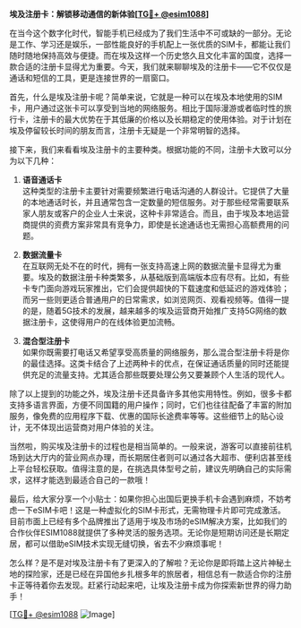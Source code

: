 **埃及注册卡：解锁移动通信的新体验[[TG💪+ @esim1088](https://t.me/s/esim1088)]**

在当今这个数字化时代，智能手机已经成为了我们生活中不可或缺的一部分。无论是工作、学习还是娱乐，一部性能良好的手机配上一张优质的SIM卡，都能让我们随时随地保持高效与便捷。而在埃及这样一个历史悠久且文化丰富的国度，选择一款合适的注册卡显得尤为重要。今天，我们就来聊聊埃及的注册卡——它不仅仅是通话和短信的工具，更是连接世界的一扇窗口。

首先，什么是埃及注册卡呢？简单来说，它就是一种可以在埃及本地使用的SIM卡，用户通过这张卡可以享受到当地的网络服务。相比于国际漫游或者临时性的旅行卡，注册卡的最大优势在于其低廉的价格以及长期稳定的使用体验。对于计划在埃及停留较长时间的朋友而言，注册卡无疑是一个非常明智的选择。

接下来，我们来看看埃及注册卡的主要种类。根据功能的不同，注册卡大致可以分为以下几种：

1. **语音通话卡**  
   这种类型的注册卡主要针对需要频繁进行电话沟通的人群设计。它提供了大量的本地通话时长，并且通常包含一定数量的短信服务。对于那些经常需要联系家人朋友或客户的企业人士来说，这种卡非常适合。而且，由于埃及本地运营商提供的资费方案非常具有竞争力，即使是长途通话也无需担心高额费用的问题。

2. **数据流量卡**  
   在互联网无处不在的时代，拥有一张支持高速上网的数据流量卡显得尤为重要。埃及的数据注册卡种类繁多，从基础版到高端版本应有尽有。比如，有些卡专门面向游戏玩家推出，它们会提供超快的下载速度和低延迟的游戏体验；而另一些则更适合普通用户的日常需求，如浏览网页、观看视频等。值得一提的是，随着5G技术的发展，越来越多的埃及运营商开始推广支持5G网络的数据注册卡，这使得用户的在线体验更加流畅。

3. **混合型注册卡**  
   如果你既需要打电话又希望享受高质量的网络服务，那么混合型注册卡将是你的最佳选择。这类卡结合了上述两种卡的优点，在保证通话质量的同时还能提供充足的流量支持。尤其适合那些既要处理公务又要兼顾个人生活的现代人。

除了以上提到的功能之外，埃及注册卡还具备许多其他实用特性。例如，很多卡都支持多语言界面，方便不同国籍的用户操作；同时，它们也往往配备了丰富的附加服务，像免费的应用程序下载、优惠的国际长途费率等等。这些细节上的贴心设计，无不体现出运营商对用户体验的关注。

当然啦，购买埃及注册卡的过程也是相当简单的。一般来说，游客可以直接前往机场到达大厅内的营业网点办理，而长期居住者则可以通过各大超市、便利店甚至线上平台轻松获取。值得注意的是，在挑选具体型号之前，建议先明确自己的实际需求，这样才能选到最适合自己的一款哦！

最后，给大家分享一个小贴士：如果你担心出国后更换手机卡会遇到麻烦，不妨考虑一下eSIM卡吧！这是一种虚拟化的SIM卡形式，无需物理卡片即可完成激活。目前市面上已经有多个品牌推出了适用于埃及市场的eSIM解决方案，比如我们的合作伙伴ESIM1088就提供了多种灵活的服务选项。无论你是短期访问还是长期定居，都可以借助eSIM技术实现无缝切换，省去不少麻烦事呢！

怎么样？是不是对埃及注册卡有了更深入的了解啦？无论你是即将踏上这片神秘土地的探险家，还是已经在异国他乡扎根多年的旅居者，相信总有一款适合你的注册卡正等待着你去发现。赶紧行动起来吧，让埃及注册卡成为你探索新世界的得力助手！

[[TG💪+ @esim1088](https://t.me/s/esim1088) ![Image](https://i.postimg.cc/4NQfJmqS/Snipaste-2025-05-13-00-14-12.png)]